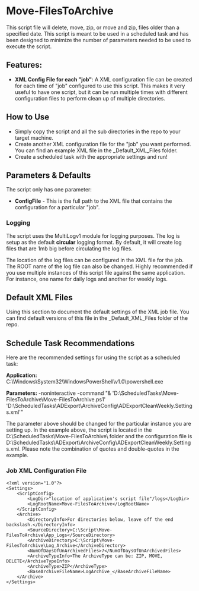 # Move-FilesToArchive #

This script file will delete, move, zip, or move and zip, files older than a specified date.  This script is meant to be used in a scheduled task and has been designed to minimize the number of parameters needed to be used to execute the script.



## Features: ##

- **XML Config File for each "job"**: A XML configuration file can be created for each time of "job" configured to use this script.  This makes it very useful to have one script, but it can be run multiple times with different configuration files to perform clean up of multiple directories.


## How to Use ##

- Simply copy the script and all the sub directories in the repo to your target machine.
- Create another XML configuration file for the "job" you want performed.  You can find an example XML file in the _Default_XML_Files folder.
- Create a scheduled task with the appropriate settings and run!

## Parameters & Defaults ##

The script only has one parameter:

- **ConfigFile** - This is the full path to the XML file that contains the configuration for a particular "job".

### Logging ###

The script uses the MultiLogv1 module for logging purposes.  The log is setup as the default **circular** logging format.  By default, it will create log files that are 1mb big before circulating the log files.

The location of the log files can be configured in the XML file for the job. The ROOT name of the log file can also be changed.  Highly recommended if you use multiple instances of this script file against the same application.  For instance, one name for daily logs and another for weekly logs.

## Default XML Files ##

Using this section to document the default settings of the XML job file.  You can find default versions of this file in the _Default_XML_Files folder of the repo.

## Schedule Task Recommendations ##

Here are the recommended settings for using the script as a scheduled task:

**Application:** C:\Windows\System32\WindowsPowerShell\v1.0\powershell.exe

**Parameters:** -noninteractive -command "& 'D:\ScheduledTasks\Move-FilesToArchive\Move-FilesToArchive.ps1'  'D:\ScheduledTasks\ADExport\ArchiveConfig\ADExportCleanWeekly.Settings.xml'"

The parameter above should be changed for the particular instance you are setting up.  In the example above, the script is located in the D:\ScheduledTasks\Move-FilesToArchive\ folder and the configuration file is D:\ScheduledTasks\ADExport\ArchiveConfig\ADExportCleanWeekly.Settings.xml.  Please note the combination of quotes and double-quotes in the example.


### Job XML Configuration File ###

	<?xml version="1.0"?>
	<Settings>
		<ScriptConfig>
			<LogDir>"location of application's script file"/logs</LogDir>
			<LogRootName>Move-FilesToArchive</LogRootName>
		</ScriptConfig>
		<Archive>
			<DirectoryInfo>For directories below, leave off the end backslash.</DirectoryInfo>
			<SourceDirectory>C:\Script\Move-FilesToArchive\App_Logs</SourceDirectory>
			<ArchiveDirectory>C:\Script\Move-FilesToArchive\Log_Archive</ArchiveDirectory>
			<NumOfDaysOfUnArchivedFiles>7</NumOfDaysOfUnArchivedFiles>
			<ArchiveTypeInfo>The ArchiveType can be: ZIP, MOVE, DELETE</ArchiveTypeInfo>
			<ArchiveType>ZIP</ArchiveType>
			<BaseArchiveFileName>LogArchive_</BaseArchiveFileName>
		</Archive>
	</Settings>